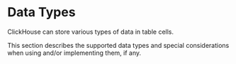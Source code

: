 <a name="data_types"></a>

# Data Types

ClickHouse can store various types of data in table cells.

This section describes the supported data types and special considerations when using and/or implementing them, if any.